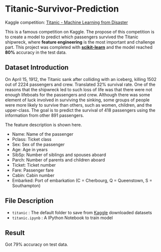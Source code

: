 # Titanic-Survivor-Prediction
Kaggle competition: [Titanic - Machine Learning from Disaster](https://www.kaggle.com/c/titanic)

This is a famous competition on Kaggle. The propose of this competition is to create a model to predict which passengers survived the Titanic shipwreck, where **feature engineering** is the most important and challenge part. This project was completed with **[scikit-learn](https://scikit-learn.org/stable/)** and the model reached **80%** accuracy in the test data.

## Dataset Introduction
On April 15, 1912, the Titanic sank after colliding with an iceberg, killing 1502 out of 2224 passengers and crew. Translated 32% survival rate. One of the reasons that the shipwreck led to such loss of life was that there were not enough lifeboats for the passengers and crew. Although there was some element of luck involved in surviving the sinking, some groups of people were more likely to survive than others, such as women, children, and the upper-class. The goal is to predict the survival of 418 passengers using the information from other 891 passengers.

The feature description is shown here.
* Name: Name of the passenger
* Pclass: Ticket class
* Sex: Sex of the passenger
* Age: Age in years
* SibSp: Number of siblings and spouses aboard
* Parch: Number of parents and children aboard
* Ticket: Ticket number
* Fare: Passenger fare
* Cabin: Cabin number
* Embarked: Port of embarkation (C = Cherbourg, Q = Queenstown, S = Southampton)

## File Description
* `titanic` : The default folder to save from [Kaggle](https://www.kaggle.com/c/titanic) downloaded datasets
* `titanic.ipynb` : A IPython Notebook to train model

## Result
Got 79% accuracy on test data.
